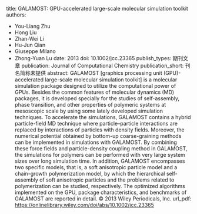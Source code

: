 title: GALAMOST: GPU-accelerated large-scale molecular simulation toolkit
authors:
- You-Liang Zhu
- Hong Liu
- Zhan-Wei Li
- Hu-Jun Qian
- Giuseppe Milano
- Zhong-Yuan Lu
date: 2013
doi: 10.1002/jcc.23365
publish_types: 期刊文章
publication: Journal of Computational Chemistry
publication_short: 刊名简称未提供
abstract: GALAMOST [graphics processing unit (GPU)-accelerated  large-scale molecular simulation toolkit] is a molecular simulation  package designed to utilize the computational power of GPUs. Besides the  common features of molecular dynamics (MD) packages, it is developed  specially for the studies of self-assembly, phase transition, and other  properties of polymeric systems at mesoscopic scale by using some lately  developed simulation techniques. To accelerate the simulations,  GALAMOST contains a hybrid particle-field MD technique where  particle–particle interactions are replaced by interactions of particles  with density fields. Moreover, the numerical potential obtained by  bottom-up coarse-graining methods can be implemented in simulations with  GALAMOST. By combining these force fields and particle-density coupling  method in GALAMOST, the simulations for polymers can be performed with  very large system sizes over long simulation time. In addition, GALAMOST  encompasses two specific models, that is, a soft anisotropic particle  model and a chain-growth polymerization model, by which the hierarchical  self-assembly of soft anisotropic particles and the problems related to  polymerization can be studied, respectively. The optimized algorithms  implemented on the GPU, package characteristics, and benchmarks of  GALAMOST are reported in detail. © 2013 Wiley Periodicals, Inc.
url_pdf: https://onlinelibrary.wiley.com/doi/abs/10.1002/jcc.23365
